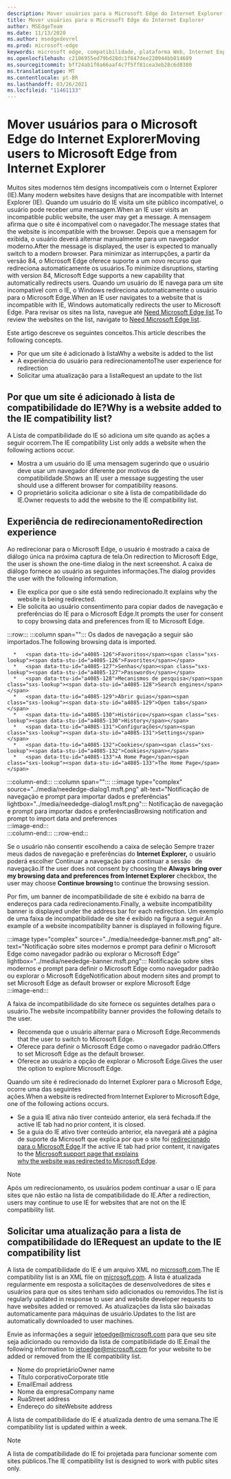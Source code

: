 ```yaml
---
description: Mover usuários para o Microsoft Edge do Internet Explorer
title: Mover usuários para o Microsoft Edge do Internet Explorer
author: MSEdgeTeam
ms.date: 11/13/2020
ms.author: msedgedevrel
ms.prod: microsoft-edge
keywords: microsoft edge, compatibilidade, plataforma Web, Internet Explorer
ms.openlocfilehash: c2106955ed79bd28dc1f847dee220944bb014689
ms.sourcegitcommit: bff24ab1f0a66aaf4c7f5ff81cea3eb28c6d8380
ms.translationtype: MT
ms.contentlocale: pt-BR
ms.lasthandoff: 03/26/2021
ms.locfileid: "11461133"
---
```

# <a name="moving-users-to-microsoft-edge-from-internet-explorer"></a><span data-ttu-id="a4085-104">Mover usuários para o Microsoft Edge do Internet Explorer</span><span class="sxs-lookup"><span data-stu-id="a4085-104">Moving users to Microsoft Edge from Internet Explorer</span></span>  

<span data-ttu-id="a4085-105">Muitos sites modernos têm designs incompatíveis com o Internet Explorer \(IE\).</span><span class="sxs-lookup"><span data-stu-id="a4085-105">Many modern websites have designs that are incompatible with Internet Explorer \(IE\).</span></span>  <span data-ttu-id="a4085-106">Quando um usuário do IE visita um site público incompatível, o usuário pode receber uma mensagem.</span><span class="sxs-lookup"><span data-stu-id="a4085-106">When an IE user visits an incompatible public website, the user may get a message.</span></span>  <span data-ttu-id="a4085-107">A mensagem afirma que o site é incompatível com o navegador.</span><span class="sxs-lookup"><span data-stu-id="a4085-107">The message states that the website is incompatible with the browser.</span></span>  <span data-ttu-id="a4085-108">Depois que a mensagem for exibida, o usuário deverá alternar manualmente para um navegador moderno.</span><span class="sxs-lookup"><span data-stu-id="a4085-108">After the message is displayed, the user is expected to manually switch to a modern browser.</span></span>  <span data-ttu-id="a4085-109">Para minimizar as interrupções, a partir da versão 84, o Microsoft Edge oferece suporte a um novo recurso que redireciona automaticamente os usuários.</span><span class="sxs-lookup"><span data-stu-id="a4085-109">To minimize disruptions, starting with version 84, Microsoft Edge supports a new capability that automatically redirects users.</span></span>  <span data-ttu-id="a4085-110">Quando um usuário do IE navega para um site incompatível com o IE, o Windows redireciona automaticamente o usuário para o Microsoft Edge.</span><span class="sxs-lookup"><span data-stu-id="a4085-110">When an IE user navigates to a website that is incompatible with IE, Windows automatically redirects the user to Microsoft Edge.</span></span>  <span data-ttu-id="a4085-111">Para revisar os sites na lista, navegue até [Need Microsoft Edge list][MicrosoftEdgeNeededgeV1].</span><span class="sxs-lookup"><span data-stu-id="a4085-111">To review the websites on the list, navigate to [Need Microsoft Edge list][MicrosoftEdgeNeededgeV1].</span></span>

<span data-ttu-id="a4085-112">Este artigo descreve os seguintes conceitos.</span><span class="sxs-lookup"><span data-stu-id="a4085-112">This article describes the following concepts.</span></span>  

*   <span data-ttu-id="a4085-113">Por que um site é adicionado à lista</span><span class="sxs-lookup"><span data-stu-id="a4085-113">Why a website is added to the list</span></span>  
*   <span data-ttu-id="a4085-114">A experiência do usuário para redirecionamento</span><span class="sxs-lookup"><span data-stu-id="a4085-114">The user experience for redirection</span></span>  
*   <span data-ttu-id="a4085-115">Solicitar uma atualização para a lista</span><span class="sxs-lookup"><span data-stu-id="a4085-115">Request an update to the list</span></span>  
    
## <a name="why-is-a-website-added-to-the-ie-compatibility-list"></a><span data-ttu-id="a4085-116">Por que um site é adicionado à lista de compatibilidade do IE?</span><span class="sxs-lookup"><span data-stu-id="a4085-116">Why is a website added to the IE compatibility list?</span></span>  

<span data-ttu-id="a4085-117">A Lista de compatibilidade do IE só adiciona um site quando as ações a seguir ocorrem.</span><span class="sxs-lookup"><span data-stu-id="a4085-117">The IE compatibility List only adds a website when the following actions occur.</span></span>  

*   <span data-ttu-id="a4085-118">Mostra a um usuário do IE uma mensagem sugerindo que o usuário deve usar um navegador diferente por motivos de compatibilidade.</span><span class="sxs-lookup"><span data-stu-id="a4085-118">Shows an IE user a message suggesting the user should use a different browser for compatibility reasons.</span></span>  
*   <span data-ttu-id="a4085-119">O proprietário solicita adicionar o site à lista de compatibilidade do IE.</span><span class="sxs-lookup"><span data-stu-id="a4085-119">Owner requests to add the website to the IE compatibility list.</span></span>  

## <a name="redirection-experience"></a><span data-ttu-id="a4085-120">Experiência de redirecionamento</span><span class="sxs-lookup"><span data-stu-id="a4085-120">Redirection experience</span></span>

<span data-ttu-id="a4085-121">Ao redirecionar para o Microsoft Edge, o usuário é mostrado a caixa de diálogo única na próxima captura de tela.</span><span class="sxs-lookup"><span data-stu-id="a4085-121">On redirection to Microsoft Edge, the user is shown the one-time dialog in the next screenshot.</span></span>  <span data-ttu-id="a4085-122">A caixa de diálogo fornece ao usuário as seguintes informações.</span><span class="sxs-lookup"><span data-stu-id="a4085-122">The dialog provides the user with the following information.</span></span>  

*   <span data-ttu-id="a4085-123">Ele explica por que o site está sendo redirecionado.</span><span class="sxs-lookup"><span data-stu-id="a4085-123">It explains why the website is being redirected.</span></span>  
*   <span data-ttu-id="a4085-124">Ele solicita ao usuário consentimento para copiar dados de navegação e preferências do IE para o Microsoft Edge.</span><span class="sxs-lookup"><span data-stu-id="a4085-124">It prompts the user for consent to copy browsing data and preferences from IE to Microsoft Edge.</span></span>  

:::row:::
   :::column span="":::
      <span data-ttu-id="a4085-125">Os dados de navegação a seguir são importados.</span><span class="sxs-lookup"><span data-stu-id="a4085-125">The following browsing data is imported.</span></span>  
      
      *   <span data-ttu-id="a4085-126">Favoritos</span><span class="sxs-lookup"><span data-stu-id="a4085-126">Favorites</span></span>  
      *   <span data-ttu-id="a4085-127">Senhas</span><span class="sxs-lookup"><span data-stu-id="a4085-127">Passwords</span></span>  
      *   <span data-ttu-id="a4085-128">Mecanismos de pesquisa</span><span class="sxs-lookup"><span data-stu-id="a4085-128">Search engines</span></span>  
      *   <span data-ttu-id="a4085-129">Abrir guias</span><span class="sxs-lookup"><span data-stu-id="a4085-129">Open tabs</span></span>  
      *   <span data-ttu-id="a4085-130">Histórico</span><span class="sxs-lookup"><span data-stu-id="a4085-130">History</span></span>  
      *   <span data-ttu-id="a4085-131">Configurações</span><span class="sxs-lookup"><span data-stu-id="a4085-131">Settings</span></span>  
      *   <span data-ttu-id="a4085-132">Cookies</span><span class="sxs-lookup"><span data-stu-id="a4085-132">Cookies</span></span>  
      *   <span data-ttu-id="a4085-133">A Home Page</span><span class="sxs-lookup"><span data-stu-id="a4085-133">The Home Page</span></span>  
   :::column-end:::
   :::column span="":::
      :::image type="complex" source="../media/neededge-dialog1.msft.png" alt-text="Notificação de navegação e prompt para importar dados e preferências" lightbox="../media/neededge-dialog1.msft.png":::
         <span data-ttu-id="a4085-135">Notificação de navegação e prompt para importar dados e preferências</span><span class="sxs-lookup"><span data-stu-id="a4085-135">Browsing notification and prompt to import data and preferences</span></span>  
      :::image-end:::  
   :::column-end:::
:::row-end:::

<span data-ttu-id="a4085-136">Se o usuário não consentir escolhendo a caixa de seleção Sempre trazer meus dados de  navegação e preferências do **Internet Explorer,** o usuário poderá escolher Continuar a navegação para continuar a sessão   de navegação.</span><span class="sxs-lookup"><span data-stu-id="a4085-136">If the user does not consent by choosing the **Always bring over my browsing data and preferences from Internet Explorer** checkbox, the user may choose **Continue browsing** to continue the browsing session.</span></span>  

<span data-ttu-id="a4085-137">Por fim, um banner de incompatibilidade de site é exibido na barra de endereços para cada redirecionamento.</span><span class="sxs-lookup"><span data-stu-id="a4085-137">Finally, a website incompatibility banner is displayed under the address bar for each redirection.</span></span>  <span data-ttu-id="a4085-138">Um exemplo de uma faixa de incompatibilidade de site é exibido na figura a seguir.</span><span class="sxs-lookup"><span data-stu-id="a4085-138">An example of a website incompatibility banner is displayed in following figure.</span></span>

:::image type="complex" source="../media/neededge-banner.msft.png" alt-text="Notificação sobre sites modernos e prompt para definir o Microsoft Edge como navegador padrão ou explorar o Microsoft Edge" lightbox="../media/neededge-banner.msft.png":::
   <span data-ttu-id="a4085-140">Notificação sobre sites modernos e prompt para definir o Microsoft Edge como navegador padrão ou explorar o Microsoft Edge</span><span class="sxs-lookup"><span data-stu-id="a4085-140">Notification about modern sites and prompt to set Microsoft Edge as default browser or explore Microsoft Edge</span></span>  
:::image-end:::

<span data-ttu-id="a4085-141">A faixa de incompatibilidade do site fornece os seguintes detalhes para o usuário.</span><span class="sxs-lookup"><span data-stu-id="a4085-141">The website incompatibility banner provides the following details to the user.</span></span>  

*   <span data-ttu-id="a4085-142">Recomenda que o usuário alternar para o Microsoft Edge.</span><span class="sxs-lookup"><span data-stu-id="a4085-142">Recommends that the user to switch to Microsoft Edge.</span></span>  
*   <span data-ttu-id="a4085-143">Oferece para definir o Microsoft Edge como o navegador padrão.</span><span class="sxs-lookup"><span data-stu-id="a4085-143">Offers to set Microsoft Edge as the default browser.</span></span>  
*   <span data-ttu-id="a4085-144">Oferece ao usuário a opção de explorar o Microsoft Edge.</span><span class="sxs-lookup"><span data-stu-id="a4085-144">Gives the user the option to explore Microsoft Edge.</span></span>    
    
<span data-ttu-id="a4085-145">Quando um site é redirecionado do Internet Explorer para o Microsoft Edge, ocorre uma das seguintes ações.</span><span class="sxs-lookup"><span data-stu-id="a4085-145">When a website is redirected from Internet Explorer to Microsoft Edge, one of the following actions occurs.</span></span>

*   <span data-ttu-id="a4085-146">Se a guia IE ativa não tiver conteúdo anterior, ela será fechada.</span><span class="sxs-lookup"><span data-stu-id="a4085-146">If the active IE tab had no prior content, it is closed.</span></span>  
*   <span data-ttu-id="a4085-147">Se a guia do IE ativo tiver conteúdo anterior, ela navegará até a página de suporte da Microsoft que explica por que o site foi [redirecionado para o Microsoft Edge][MicrosoftSupportOfficeTheWebsiteYouWereTryingToReachDoesntWorkWithInternetExplorer].</span><span class="sxs-lookup"><span data-stu-id="a4085-147">If the active IE tab had prior content, it navigates to the [Microsoft support page that explains why the website was redirected to Microsoft Edge][MicrosoftSupportOfficeTheWebsiteYouWereTryingToReachDoesntWorkWithInternetExplorer].</span></span>  

> [!NOTE]
> <span data-ttu-id="a4085-148">Após um redirecionamento, os usuários podem continuar a usar o IE para sites que não estão na lista de compatibilidade do IE.</span><span class="sxs-lookup"><span data-stu-id="a4085-148">After a redirection, users may continue to use IE for websites that are not on the IE compatibility list.</span></span>  

## <a name="request-an-update-to-the-ie-compatibility-list"></a><span data-ttu-id="a4085-149">Solicitar uma atualização para a lista de compatibilidade do IE</span><span class="sxs-lookup"><span data-stu-id="a4085-149">Request an update to the IE compatibility list</span></span>  

<span data-ttu-id="a4085-150">A lista de compatibilidade do IE é um arquivo XML no [microsoft.com][MicrosoftOfficialHome].</span><span class="sxs-lookup"><span data-stu-id="a4085-150">The IE compatibility list is an XML file on [microsoft.com][MicrosoftOfficialHome].</span></span>  <span data-ttu-id="a4085-151">A lista é atualizada regularmente em resposta a solicitações de desenvolvedores de sites e usuários para que os sites tenham sido adicionados ou removidos.</span><span class="sxs-lookup"><span data-stu-id="a4085-151">The list is regularly updated in response to user and website developer requests to have websites added or removed.</span></span>  <span data-ttu-id="a4085-152">As atualizações da lista são baixadas automaticamente para máquinas de usuário.</span><span class="sxs-lookup"><span data-stu-id="a4085-152">Updates to the list are automatically downloaded to user machines.</span></span>  

<span data-ttu-id="a4085-153">Envie as informações a seguir [ietoedge@microsoft.com][MailtoMicrosoftIetoedge] para que seu site seja adicionado ou removido da lista de compatibilidade do IE.</span><span class="sxs-lookup"><span data-stu-id="a4085-153">Email the following information to [ietoedge@microsoft.com][MailtoMicrosoftIetoedge] for your website to be added or removed from the IE compatibility list.</span></span>    

*   <span data-ttu-id="a4085-154">Nome do proprietário</span><span class="sxs-lookup"><span data-stu-id="a4085-154">Owner name</span></span>  
*   <span data-ttu-id="a4085-155">Título corporativo</span><span class="sxs-lookup"><span data-stu-id="a4085-155">Corporate title</span></span>  
*   <span data-ttu-id="a4085-156">Email</span><span class="sxs-lookup"><span data-stu-id="a4085-156">Email address</span></span>  
*   <span data-ttu-id="a4085-157">Nome da empresa</span><span class="sxs-lookup"><span data-stu-id="a4085-157">Company name</span></span>  
*   <span data-ttu-id="a4085-158">Rua</span><span class="sxs-lookup"><span data-stu-id="a4085-158">Street address</span></span>  
*   <span data-ttu-id="a4085-159">Endereço do site</span><span class="sxs-lookup"><span data-stu-id="a4085-159">Website address</span></span>  
    
<span data-ttu-id="a4085-160">A lista de compatibilidade do IE é atualizada dentro de uma semana.</span><span class="sxs-lookup"><span data-stu-id="a4085-160">The IE compatibility list is updated within a week.</span></span>

> [!NOTE]
> <span data-ttu-id="a4085-161">A lista de compatibilidade do IE foi projetada para funcionar somente com sites públicos.</span><span class="sxs-lookup"><span data-stu-id="a4085-161">The IE compatibility list is designed to work with public sites only.</span></span>  

<!-- links -->  

[MailtoMicrosoftIetoedge]: mailto:ietoedge@microsoft.com "Envie um email para ietoedge@microsoft.com"  

[MicrosoftOfficialHome]: https://www.microsoft.com "Microsoft Official Home"  

[MicrosoftEdgeNeededgeV1]:  https://edge.microsoft.com/neededge/v1 "Precisa do Microsoft Edge list v1 xml | Microsoft Edge"  

[MicrosoftSupportOfficeTheWebsiteYouWereTryingToReachDoesntWorkWithInternetExplorer]: https://support.microsoft.com/office/the-website-you-were-trying-to-reach-doesn-t-work-with-internet-explorer-8f5fc675-cd47-414c-9535-12821ddfc554 "O site que você estava tentando alcançar não funciona com o Internet Explorer | Microsoft Office Suporte"  

